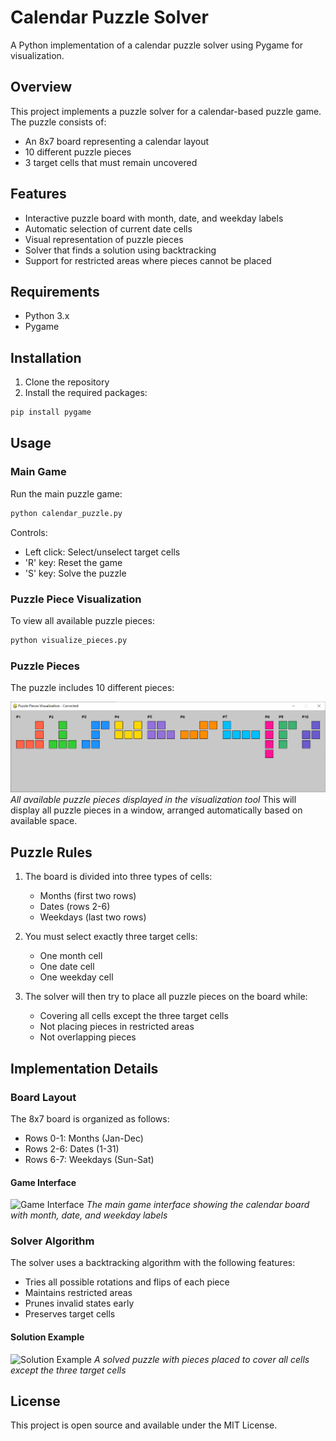 # Calendar Puzzle Solver

A Python implementation of a calendar puzzle solver using Pygame for visualization.

## Overview

This project implements a puzzle solver for a calendar-based puzzle game. The puzzle consists of:
- An 8x7 board representing a calendar layout
- 10 different puzzle pieces
- 3 target cells that must remain uncovered

## Features

- Interactive puzzle board with month, date, and weekday labels
- Automatic selection of current date cells
- Visual representation of puzzle pieces
- Solver that finds a solution using backtracking
- Support for restricted areas where pieces cannot be placed

## Requirements

- Python 3.x
- Pygame

## Installation

1. Clone the repository
2. Install the required packages:
```bash
pip install pygame
```

## Usage

### Main Game

Run the main puzzle game:
```bash
python calendar_puzzle.py
```

Controls:
- Left click: Select/unselect target cells
- 'R' key: Reset the game
- 'S' key: Solve the puzzle

### Puzzle Piece Visualization

To view all available puzzle pieces:
```bash
python visualize_pieces.py
```

### Puzzle Pieces
The puzzle includes 10 different pieces:

![Puzzle Pieces](assets/puzzle_pieces.png)
*All available puzzle pieces displayed in the visualization tool*
This will display all puzzle pieces in a window, arranged automatically based on available space.

## Puzzle Rules

1. The board is divided into three types of cells:
   - Months (first two rows)
   - Dates (rows 2-6)
   - Weekdays (last two rows)

2. You must select exactly three target cells:
   - One month cell
   - One date cell
   - One weekday cell

3. The solver will then try to place all puzzle pieces on the board while:
   - Covering all cells except the three target cells
   - Not placing pieces in restricted areas
   - Not overlapping pieces

## Implementation Details

### Board Layout

The 8x7 board is organized as follows:
- Rows 0-1: Months (Jan-Dec)
- Rows 2-6: Dates (1-31)
- Rows 6-7: Weekdays (Sun-Sat)

#### Game Interface
![Game Interface](assets/game_interface.png)
*The main game interface showing the calendar board with month, date, and weekday labels*


### Solver Algorithm

The solver uses a backtracking algorithm with the following features:
- Tries all possible rotations and flips of each piece
- Maintains restricted areas
- Prunes invalid states early
- Preserves target cells

#### Solution Example
![Solution Example](assets/solution_example.png)
*A solved puzzle with pieces placed to cover all cells except the three target cells*

## License

This project is open source and available under the MIT License.
